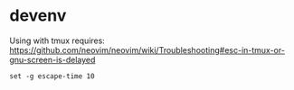 # devenv

Using with tmux requires: https://github.com/neovim/neovim/wiki/Troubleshooting#esc-in-tmux-or-gnu-screen-is-delayed

    set -g escape-time 10

